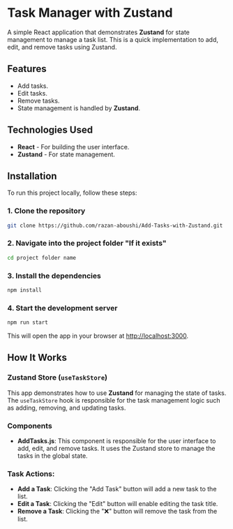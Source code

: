 # Task Manager with Zustand

A simple React application that demonstrates **Zustand** for state management to manage a task list. This is a quick implementation to add, edit, and remove tasks using Zustand.

## Features

- Add tasks.
- Edit tasks.
- Remove tasks.
- State management is handled by **Zustand**.

## Technologies Used

- **React** - For building the user interface.
- **Zustand** - For state management.

## Installation

To run this project locally, follow these steps:

### 1. Clone the repository

```bash
git clone https://github.com/razan-aboushi/Add-Tasks-with-Zustand.git
```

### 2. Navigate into the project folder "If it exists"

```bash
cd project folder name
```

### 3. Install the dependencies

```bash
npm install
```

### 4. Start the development server

```bash
npm run start
```

This will open the app in your browser at [http://localhost:3000](http://localhost:3000).

## How It Works

### Zustand Store (`useTaskStore`)

This app demonstrates how to use **Zustand** for managing the state of tasks. The `useTaskStore` hook is responsible for the task management logic such as adding, removing, and updating tasks.

### Components

- **AddTasks.js**: This component is responsible for the user interface to add, edit, and remove tasks. It uses the Zustand store to manage the tasks in the global state.

### Task Actions:

- **Add a Task**: Clicking the "Add Task" button will add a new task to the list.
- **Edit a Task**: Clicking the "Edit" button will enable editing the task title.
- **Remove a Task**: Clicking the "❌" button will remove the task from the list.

